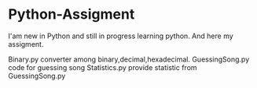 # Python-Assigment

I'am new in Python and still in progress learning python. And here my assigment.

Binary.py converter among binary,decimal,hexadecimal.
GuessingSong.py code for guessing song 
Statistics.py provide statistic from GuessingSong.py
